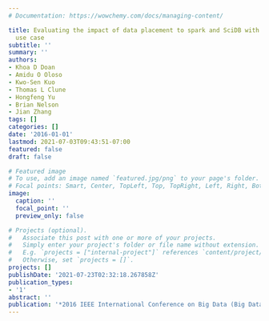 ```yaml
---
# Documentation: https://wowchemy.com/docs/managing-content/

title: Evaluating the impact of data placement to spark and SciDB with an Earth Science
  use case
subtitle: ''
summary: ''
authors:
- Khoa D Doan
- Amidu O Oloso
- Kwo-Sen Kuo
- Thomas L Clune
- Hongfeng Yu
- Brian Nelson
- Jian Zhang
tags: []
categories: []
date: '2016-01-01'
lastmod: 2021-07-03T09:43:51-07:00
featured: false
draft: false

# Featured image
# To use, add an image named `featured.jpg/png` to your page's folder.
# Focal points: Smart, Center, TopLeft, Top, TopRight, Left, Right, BottomLeft, Bottom, BottomRight.
image:
  caption: ''
  focal_point: ''
  preview_only: false

# Projects (optional).
#   Associate this post with one or more of your projects.
#   Simply enter your project's folder or file name without extension.
#   E.g. `projects = ["internal-project"]` references `content/project/deep-learning/index.md`.
#   Otherwise, set `projects = []`.
projects: []
publishDate: '2021-07-23T02:32:18.267858Z'
publication_types:
- '1'
abstract: ''
publication: '*2016 IEEE International Conference on Big Data (Big Data)*'
---
```

